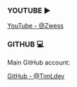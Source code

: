 ### YOUTUBE ▶️

[YouTube - @Zwess](https://www.youtube.com/channel/UCiL98vMbGydUPftgxLF_GvA)

### GITHUB 💻

Main GitHub account:

[GitHub - @TimLdev](https://github.com/TimLdev)
